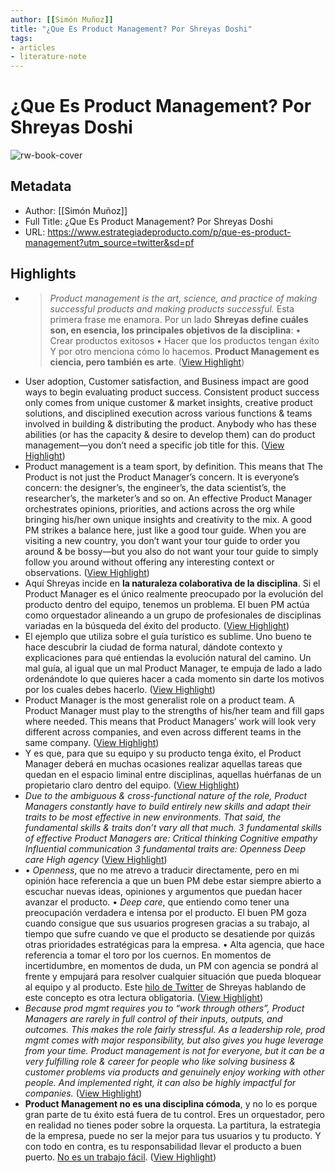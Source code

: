 ```yaml
---
author: [[Simón Muñoz]]
title: "¿Que Es Product Management? Por Shreyas Doshi"
tags: 
- articles
- literature-note
---
```

# ¿Que Es Product Management? Por Shreyas Doshi

![rw-book-cover](https://substackcdn.com/image/fetch/w_1200,h_600,c_fill,f_jpg,q_auto:good,fl_progressive:steep,g_auto/https%3A%2F%2Fbucketeer-e05bbc84-baa3-437e-9518-adb32be77984.s3.amazonaws.com%2Fpublic%2Fimages%2F174d9f43-d9fc-454d-821a-1766aee74328_225x224.jpeg)

## Metadata
- Author: [[Simón Muñoz]]
- Full Title: ¿Que Es Product Management? Por Shreyas Doshi
- URL: https://www.estrategiadeproducto.com/p/que-es-product-management?utm_source=twitter&sd=pf

## Highlights
- > *Product management is the art, science, and practice of making successful products and making products successful.*
  Esta primera frase me enamora. Por un lado **Shreyas define cuáles son, en esencia, los principales objetivos de la disciplina**:
  • Crear productos exitosos
  • Hacer que los productos tengan éxito
  Y por otro menciona cómo lo hacemos. **Product Management es ciencia, pero también es arte**. ([View Highlight](https://read.readwise.io/read/01h63rv5d7rg3c88qgkkrsd7ff))
- User adoption, Customer satisfaction, and Business impact are good ways to begin evaluating product success. Consistent product success only comes from unique customer & market insights, creative product solutions, and disciplined execution across various functions & teams involved in building & distributing the product. Anybody who has these abilities (or has the capacity & desire to develop them) can do product management—you don’t need a specific job title for this. ([View Highlight](https://read.readwise.io/read/01h63rvfn957nmfzgbnpatpebe))
- Product management is a team sport, by definition. This means that The Product is not just the Product Manager’s concern. It is everyone’s concern: the designer’s, the engineer’s, the data scientist’s, the researcher’s, the marketer’s and so on. An effective Product Manager orchestrates opinions, priorities, and actions across the org while bringing his/her own unique insights and creativity to the mix. A good PM strikes a balance here, just like a good tour guide. When you are visiting a new country, you don’t want your tour guide to order you around & be bossy—but you also do not want your tour guide to simply follow you around without offering any interesting context or observations. ([View Highlight](https://read.readwise.io/read/01h63rvzabnsf06xab5d5hbtat))
- Aquí Shreyas incide en **la naturaleza colaborativa de la disciplina**. Si el Product Manager es el único realmente preocupado por la evolución del producto dentro del equipo, tenemos un problema. El buen PM actúa como orquestador alineando a un grupo de profesionales de disciplinas variadas en la búsqueda del éxito del producto. ([View Highlight](https://read.readwise.io/read/01h63rq9r870b0t1vvwhnh6m6d))
- El ejemplo que utiliza sobre el guía turístico es sublime. Uno bueno te hace descubrir la ciudad de forma natural, dándote contexto y explicaciones para qué entiendas la evolución natural del camino.
  Un mal guía, al igual que un mal Product Manager, te empuja de lado a lado ordenándote lo que quieres hacer a cada momento sin darte los motivos por los cuales debes hacerlo. ([View Highlight](https://read.readwise.io/read/01h63rqnn2dwnb0c1x3w3qd5wn))
- Product Manager is the most generalist role on a product team. A Product Manager must play to the strengths of his/her team and fill gaps where needed. This means that Product Managers’ work will look very different across companies, and even across different teams in the same company. ([View Highlight](https://read.readwise.io/read/01h63rqsx71kpmya78dqp6ppqd))
- Y es que, para que su equipo y su producto tenga éxito, el Product Manager deberá en muchas ocasiones realizar aquellas tareas que quedan en el espacio liminal entre disciplinas, aquellas huérfanas de un propietario claro dentro del equipo. ([View Highlight](https://read.readwise.io/read/01h63rr461emdqrgqba6s3fxv1))
- *Due to the ambiguous & cross-functional nature of the role, Product Managers constantly have to build entirely new skills and adapt their traits to be most effective in new environments. That said, the fundamental skills & traits don’t vary all that much.*
  *3 fundamental skills of effective Product Managers are:*
  *Critical thinking*
  *Cognitive empathy*
  *Influential communication*
  *3 fundamental traits are:*
  *Openness*
  *Deep care*
  *High agency* ([View Highlight](https://read.readwise.io/read/01h63rrm6m7mc5zqt42bqpxjfn))
- • *Openness*, que no me atrevo a traducir directamente, pero en mi opinión hace referencia a que un buen PM debe estar siempre abierto a escuchar nuevas ideas, opiniones y argumentos que puedan hacer avanzar el producto.
  • *Deep care*, que entiendo como tener una preocupación verdadera e intensa por el producto. El buen PM goza cuando consigue que sus usuarios progresen gracias a su trabajo, al tiempo que sufre cuando ve que el producto se desatiende por quizás otras prioridades estratégicas para la empresa.
  • Alta agencia, que hace referencia a tomar el toro por los cuernos. En momentos de incertidumbre, en momentos de duda, un PM con agencia se pondrá al frente y empujará para resolver cualquier situación que pueda bloquear al equipo y al producto. Este [hilo de Twitter](https://twitter.com/shreyas/status/1276956836856393728?lang=en) de Shreyas hablando de este concepto es otra lectura obligatoria. ([View Highlight](https://read.readwise.io/read/01h63rs8a2zt2b9ss40j15qeqz))
- *Because prod mgmt requires you to “work through others”, Product Managers are rarely in full control of their inputs, outputs, and outcomes. This makes the role fairly stressful. As a leadership role, prod mgmt comes with major responsibility, but also gives you huge leverage from your time.*
  *Product management is not for everyone, but it can be a very fulfilling role & career for people who like solving business & customer problems via products and genuinely enjoy working with other people. And implemented right, it can also be highly impactful for companies.* ([View Highlight](https://read.readwise.io/read/01h63rsw0q8r6ktv1zmm13gbhx))
- **Product Management no es una disciplina cómoda**, y no lo es porque gran parte de tu éxito está fuera de tu control. Eres un orquestador, pero en realidad no tienes poder sobre la orquesta. La partitura, la estrategia de la empresa, puede no ser la mejor para tus usuarios y tu producto. Y con todo en contra, es tu responsabilidad llevar el producto a buen puerto. [No es un trabajo fácil](https://www.estrategiadeproducto.com/p/lo-que-no-te-cuentan-de-ser-product-manager). ([View Highlight](https://read.readwise.io/read/01h63rt8tpy8behm57r3n5sg31))
